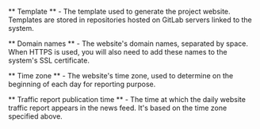 ** Template ** - The template used to generate the project website. Templates are stored in repositories hosted on GitLab servers linked to the system.

** Domain names ** - The website's domain names, separated by space. When HTTPS is used, you will also need to add these names to the system's SSL certificate.

** Time zone ** - The website's time zone, used to determine on the beginning of each day for reporting purpose.

** Traffic report publication time ** - The time at which the daily website traffic report appears in the news feed. It's based on the time zone specified above.

